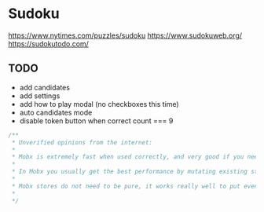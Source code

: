 # Sudoku

https://www.nytimes.com/puzzles/sudoku
https://www.sudokuweb.org/
https://sudokutodo.com/

## TODO

- add candidates
- add settings
- add how to play modal (no checkboxes this time)
- auto candidates mode
- disable token button when correct count === 9

```TypeScript
/**
 * Unverified opinions from the internet:
 *
 * Mobx is extremely fast when used correctly, and very good if you need to highly optimize rendering in React.
 *
 * In Mobx you usually get the best performance by mutating existing state and keeping stable object references where values are evaluated as late as possible. It's literally the opposite of the immutable approach.
 *
 * Mobx stores do not need to be pure, it works really well to put event handlers in the store for instance.
 *
 */
```
